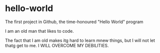 # hello-world
The first project in Github, the time-honoured "Hello World" program

I am an old man that likes to code. 

The fact that I am old makes itg hard to learn mnew things, but I will not let thatg get to me. 
I WILL OVERCOME MY DEBILITIES.

